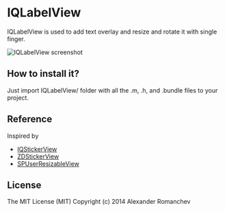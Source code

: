 # IQLabelView

IQLabelView is used to add text overlay and resize and rotate it with single finger.

![IQLabelView screenshot](https://leto21d.storage.yandex.net/rdisk/8983eed125d91c6b795f0ab3c22f854c/mpfs/OMS85JPXtdNSuzYT7PvF-gcc9DdXiI7-bBcfaQrL2f3tOC6vn__IH9E8e_gGsafXixMXAK2XbEMMkWlfigpdew==?uid=0&filename=example.png&disposition=inline&hash=&limit=0&content_type=image%2Fpng&rtoken=99d5cad93c10728f5c529857dbbbaa43&rtimestamp=549574e1&force_default=no)

## How to install it?

Just import IQLabelView/ folder with all the .m, .h, and .bundle files to your project.

## Reference

Inspired by 

- [IQStickerView](https://github.com/hackiftekhar/IQStickerView)
- [ZDStickerView](https://github.com/zedoul/ZDStickerView)
- [SPUserResizableView](https://github.com/spoletto/SPUserResizableView)

## License 

The MIT License (MIT)
Copyright (c) 2014 Alexander Romanchev
